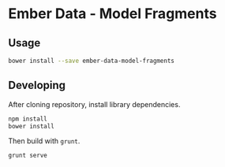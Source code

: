 Ember Data - Model Fragments
==========

## Usage

```bash
bower install --save ember-data-model-fragments
```

## Developing

After cloning repository, install library dependencies.

```bash
npm install
bower install
```

Then build with `grunt`.

```bash
grunt serve
```
